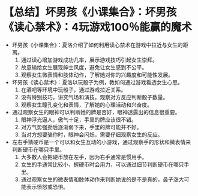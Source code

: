 # 【总结】坏男孩《小课集合》：坏男孩《读心禁术》：4玩游戏100％能赢的魔术

-   坏男孩《小课集合》：夏洛介绍了如何利用读心禁术在游戏中拉近与女生的距离。
    1.  通过读心增加游戏成功几率，展示游戏技巧引起女生崇拜。
    2.  故意输给女生展现绅士风度，避免让女生感到不公平。
    3.  观察女生微表情和肢体动作，了解她对你的兴趣度和可能性发展。
-   坏男孩《读心禁术》：夏洛以玩骰子为例，教如何通过游戏看透女生心思。
    1.  在酒吧等环境中玩骰子，通过游戏拉近关系。
    2.  没有特别技巧，讲究气场和演技，观察对方反应判断骰子数量。
    3.  观察女生瞳孔变化和表情，了解她的心理活动和兴奋度。
-   通过观察女生的眼神可以判断她的牌是否好，眼神透露出的信息很重要。
    1.  眼神浮光逼人，傲气十足，手里的牌应该很不错。
    2.  对方气势强劲后逐渐弱下来，手里的牌可能并不好。
    3.  当对方想要骗你时，眼神会闪烁，需要仔细观察女生的反应。
-   左右手猜硬币是一个可以和女生互动的小游戏，通过观察手的形状和微表情来判断硬币在哪只手里。
    1.  大多数人会把硬币放在左手，因为右手通常是惯用手。
    2.  女生的手通常比较小，握硬币时会用力，可以通过细节判断硬币在哪只手里。
    3.  通过观察女生的微表情和肢体动作来判断她说的是不是真的，鼻子涨大可能表示愤怒或恐惧。